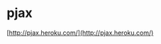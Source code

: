 <!--
id: 4225642209
link: http://tumblr.atmos.org/post/4225642209/pjax
slug: pjax
date: Wed Mar 30 2011 20:16:29 GMT-0700 (PDT)
publish: 2011-03-030
tags: 
title: pjax
-->


pjax
====

[http://pjax.heroku.com/](http://pjax.heroku.com/)

